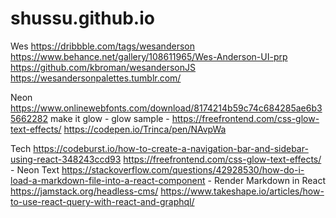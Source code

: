 # shussu.github.io

Wes
https://dribbble.com/tags/wesanderson
https://www.behance.net/gallery/108611965/Wes-Anderson-UI-prp
https://github.com/kbroman/wesandersonJS
https://wesandersonpalettes.tumblr.com/

Neon 
https://www.onlinewebfonts.com/download/8174214b59c74c684285ae6b35662282
make it glow - 
glow sample - https://freefrontend.com/css-glow-text-effects/
https://codepen.io/Trinca/pen/NAvpWa

Tech
https://codeburst.io/how-to-create-a-navigation-bar-and-sidebar-using-react-348243ccd93
https://freefrontend.com/css-glow-text-effects/ - Neon Text
https://stackoverflow.com/questions/42928530/how-do-i-load-a-markdown-file-into-a-react-component - Render Markdown in React
https://jamstack.org/headless-cms/
https://www.takeshape.io/articles/how-to-use-react-query-with-react-and-graphql/ 